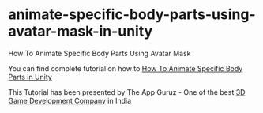 # animate-specific-body-parts-using-avatar-mask-in-unity

How To Animate Specific Body Parts Using Avatar Mask

You can find complete tutorial on how to [How To Animate Specific Body Parts in Unity](http://www.theappguruz.com/unity/how-to-animate-specific-body-parts-using-avatar-mask-in-unity/)

This Tutorial has been presented by The App Guruz - One of the best [3D Game Development Company](http://www.theappguruz.com/3d-game-development/) in India
